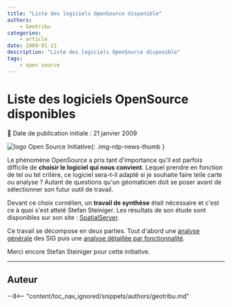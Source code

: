 ```yaml
---
title: "Liste des logiciels OpenSource disponible"
authors:
    - Geotribu
categories:
    - article
date: 2009-01-21
description: "Liste des logiciels OpenSource disponible"
tags:
    - open source
---
```


# Liste des logiciels OpenSource disponibles

:calendar: Date de publication initiale : 21 janvier 2009

![logo Open Source Initiative](https://cdn.geotribu.fr/img/logos-icones/opensource.png "logo Open Source Initiative"){: .img-rdp-news-thumb }

Le phénomène OpenSource a pris tant d'importance qu'il est parfois difficile de **choisir le logiciel qui nous convient**. Lequel prendre en fonction de tel ou tel critère, ce logiciel sera-t-il adapté si je souhaite faire telle carte ou analyse ? Autant de questions qu'un géomaticien doit se poser avant de sélectionner son futur outil de travail.

Devant ce choix cornélien, un **travail de synthèse** était nécessaire et c'est ce à quoi s'est attelé Stefan Steiniger. Les résultats de son étude sont disponibles sur son site : [SpatialServer](http://www.spatialserver.net/osgis/).

Ce travail se décompose en deux parties. Tout d'abord une [analyse générale](http://www.spatialserver.net/osgis/Desktopgis_overview.htm) des SIG puis une [analyse détaillée par fonctionnalité](http://www.spatialserver.net/osgis/osgis_functionality.htm).

Merci encore Stefan Steiniger pour cette initiative.

----

## Auteur

--8<-- "content/toc_nav_ignored/snippets/authors/geotribu.md"
